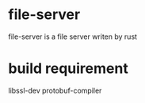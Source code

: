 # file-server
file-server is a file server writen by rust

# build requirement
libssl-dev
protobuf-compiler
